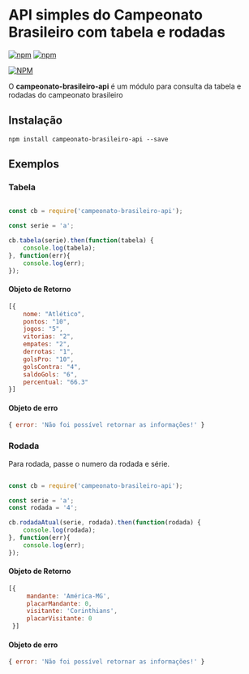 # API simples do Campeonato Brasileiro com tabela e rodadas

[![npm](https://img.shields.io/npm/v/campeonato-brasileiro-api.svg)](https://www.npmjs.com/package/campeonato-brasileiro-api)
[![npm](https://img.shields.io/npm/dm/campeonato-brasileiro-api.svg)](https://www.npmjs.com/package/campeonato-brasileiro-api)

[![NPM](https://nodei.co/npm/campeonato-brasileiro-api.png?downloads=true&downloadRank=true&stars=true)](https://nodei.co/npm/campeonato-brasileiro-api/)

O **campeonato-brasileiro-api** é um módulo para consulta da tabela e rodadas do campeonato brasileiro

## Instalação

```npm install campeonato-brasileiro-api --save ```

## Exemplos

### Tabela

```js

const cb = require('campeonato-brasileiro-api');

const serie = 'a';

cb.tabela(serie).then(function(tabela) {
	console.log(tabela);
}, function(err){
	console.log(err);
});
```

#### Objeto de Retorno

```js
[{
	nome: "Atlético",
	pontos: "10",
	jogos: "5",
	vitorias: "2",
	empates: "2",
	derrotas: "1",
	golsPro: "10",
	golsContra: "4",
	saldoGols: "6",
	percentual: "66.3"
}]
```

#### Objeto de erro

```js
{ error: 'Não foi possível retornar as informações!' }
```

### Rodada 

Para rodada, passe o numero da rodada e série. 

```js

const cb = require('campeonato-brasileiro-api');

const serie = 'a';
const rodada = '4';

cb.rodadaAtual(serie, rodada).then(function(rodada) {
	console.log(rodada);
}, function(err){
	console.log(err);
});
```

#### Objeto de Retorno

```js
[{
	 mandante: 'América-MG',
	 placarMandante: 0,
	 visitante: 'Corinthians',
	 placarVisitante: 0
 }]
```

#### Objeto de erro

```js
{ error: 'Não foi possível retornar as informações!' }
```
